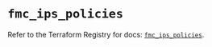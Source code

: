 # `fmc_ips_policies`

Refer to the Terraform Registry for docs: [`fmc_ips_policies`](https://registry.terraform.io/providers/ciscodevnet/fmc/1.5.2/docs/resources/ips_policies).
